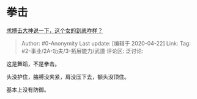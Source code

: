 # 拳击
[求搏击大神说一下，这个女的到底咋样？](https://www.zhihu.com/question/389562723/answer/1172068822)

> Author: #0-Anonymity
> Last update: [编辑于 2020-04-22]
> Link:
> Tag: #2-事业/2A-功夫/3-拓展能力/武道
> 评论区:
> 泛讨论:

这是舞蹈，不是拳击。

头没护住，胳膊没夹紧，肩没压下去，额头没顶住。

基本上没有防御。
